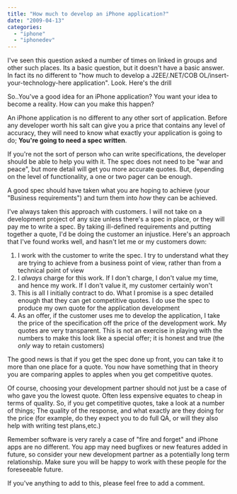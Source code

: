 ```yaml
---
title: "How much to develop an iPhone application?"
date: "2009-04-13"
categories: 
  - "iphone"
  - "iphonedev"
---
```


I've seen this question asked a number of times on linked in groups and other such places. Its a basic question, but it doesn't have a basic answer. In fact its no different to "how much to develop a J2EE/.NET/COB OL/insert-your-technology-here application". Look. Here's the drill

So..You've a good idea for an iPhone application? You want your idea to become a reality. How can you make this happen?

An iPhone application is no different to any other sort of application. Before any developer worth his salt can give you a price that contains any level of accuracy, they will need to know what exactly your application is going to do; **You're going to need a spec written**.

If you're not the sort of person who can write specifications, the developer should be able to help you with it. The spec does not need to be "war and peace", but more detail will get you more accurate quotes. But, depending on the level of functionality, a one or two pager can be enough.

A good spec should have taken what you are hoping to achieve (your "Business requirements") and turn them into _how_ they can be achieved.

I've always taken this approach with customers. I will not take on a development project of any size unless there's a spec in place, or they will pay me to write a spec. By taking ill-defined requirements and putting together a quote, I'd be doing the customer an injustice. Here's an approach that I've found works well, and hasn't let me or my customers down:

1. I work with the customer to write the spec. I try to understand what they are trying to achieve from a business point of view, rather than from a technical point of view
2. I _always_ charge for this work. If I don't charge, I don't value my time, and hence my work. If I don't value it, my customer certainly won't
3. This is all I initially contract to do. What I promise is a spec detailed enough that they can get competitive quotes. I do use the spec to produce my own quote for the application development
4. As an offer, if the customer uses me to develop the application, I take the price of the specification off the price of the development work. My quotes are very transparent. This is not an exercise in playing with the numbers to make this look like a special offer; it is honest and true (the _only_ way to retain customers)

The good news is that if you get the spec done up front, you can take it to more than one place for a quote. You now have something that in theory you are comparing apples to apples when you get competitive quotes.

Of course, choosing your development partner should not just be a case of who gave you the lowest quote. Often less expensive equates to cheap in terms of quality. So, if you get competitive quotes, take a look at a number of things; The quality of the response, and what exactly are they doing for the price (for example, do they expect you to do full QA, or will they also help with writing test plans,etc.)

Remember software is very rarely a case of "fire and forget" and iPhone apps are no different. You app may need bugfixes or new features added in future, so consider your new development partner as a potentially long term relationship. Make sure you will be happy to work with these people for the foreseeable future.

If you've anything to add to this, please feel free to add a comment.
